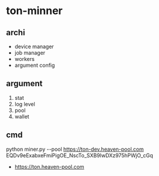 # ton-minner

## archi

- device manager
- job manager
- workers
- argument config

## argument

1. stat
2. log level
3. pool
4. wallet

## cmd

python miner.py --pool https://ton-dev.heaven-pool.com EQDv9eExabxeFmiPigOE_NscTo_SXB9IwDXz975hPWjO_cGq

- https://ton.heaven-pool.com
